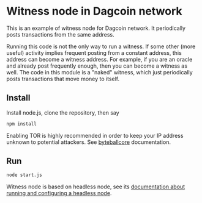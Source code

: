 # Witness node in Dagcoin network

This is an example of witness node for Dagcoin network.  It periodically posts transactions from the same address.

Running this code is not the only way to run a witness.  If some other (more useful) activity implies frequent posting from a constant address, this address can become a witness address.  For example, if you are an oracle and already post frequently enough, then you can become a witness as well.   The code in this module is a "naked" witness, which just periodically posts transactions that move money to itself.

## Install

Install node.js, clone the repository, then say
```sh
npm install
```
Enabling TOR is highly recommended in order to keep your IP address unknown to potential attackers.  See [byteballcore]() documentation.

## Run
```sh
node start.js
```
Witness node is based on headless node, see its [documentation about running and configuring a headless node]().
